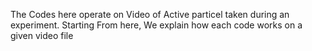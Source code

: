 The Codes here operate on Video of Active particel taken during an experiment.
Starting From here,
We explain how each code works on a given video file
